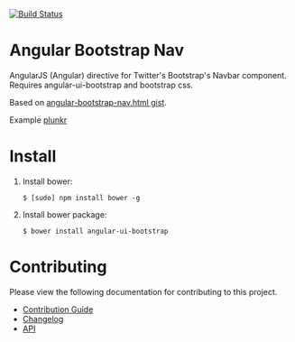[![Build Status](https://travis-ci.org/rackerlabs/angular-bootstrap-nav.svg)](https://travis-ci.org/rackerlabs/angular-bootstrap-nav)

# Angular Bootstrap Nav

AngularJS (Angular) directive for Twitter's Bootstrap's Navbar component. Requires angular-ui-bootstrap and bootstrap css.

Based on [angular-bootstrap-nav.html gist](https://gist.github.com/fpv83/8704263).

Example [plunkr](http://plnkr.co/edit/SMSq2R?p=info)

# Install

1. Install bower:

    ```shell
    $ [sudo] npm install bower -g
    ```

2. Install bower package:

    ```shell
    $ bower install angular-ui-bootstrap
    ```

# Contributing

Please view the following documentation for contributing to this project.

 - [Contribution Guide](./CONTRIBUTING.md)
 - [Changelog](./CHANGELOG.md)
 - [API](http://rackerlabs.github.io/angular-bootstrap-nav/angular-bootstrap-nav.html)
